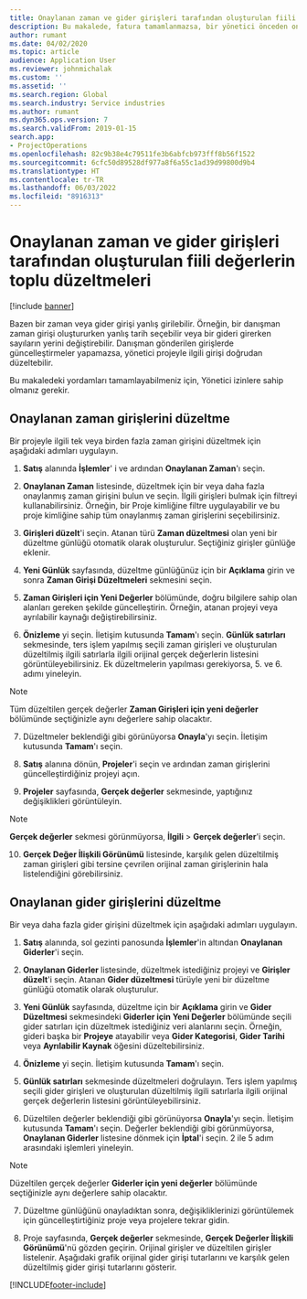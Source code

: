 ```yaml
---
title: Onaylanan zaman ve gider girişleri tarafından oluşturulan fiili değerlerin toplu düzeltmeleri
description: Bu makalede, fatura tamamlanmazsa, bir yönetici önceden onaylanmış zaman veya gider girişlerinde tek veya toplu düzeltmeler yapma şekli açıklanmaktadır.
author: rumant
ms.date: 04/02/2020
ms.topic: article
audience: Application User
ms.reviewer: johnmichalak
ms.custom: ''
ms.assetid: ''
ms.search.region: Global
ms.search.industry: Service industries
ms.author: rumant
ms.dyn365.ops.version: 7
ms.search.validFrom: 2019-01-15
search.app:
- ProjectOperations
ms.openlocfilehash: 82c9b38e4c79511fe3b6abfcb973fff8b56f1522
ms.sourcegitcommit: 6cfc50d89528df977a8f6a55c1ad39d99800d9b4
ms.translationtype: HT
ms.contentlocale: tr-TR
ms.lasthandoff: 06/03/2022
ms.locfileid: "8916313"
---
```

# <a name="bulk-corrections-of-actuals-created-by-approved-time-and-expense-entries"></a>Onaylanan zaman ve gider girişleri tarafından oluşturulan fiili değerlerin toplu düzeltmeleri

[!include [banner](../includes/psa-now-project-operations.md)]

Bazen bir zaman veya gider girişi yanlış girilebilir. Örneğin, bir danışman zaman girişi oluştururken yanlış tarih seçebilir veya bir gideri girerken sayıların yerini değiştirebilir. Danışman gönderilen girişlerde güncelleştirmeler yapamazsa, yönetici projeyle ilgili girişi doğrudan düzeltebilir.

Bu makaledeki yordamları tamamlayabilmeniz için, Yönetici izinlere sahip olmanız gerekir.

## <a name="correct-approved-time-entries"></a>Onaylanan zaman girişlerini düzeltme     

Bir projeyle ilgili tek veya birden fazla zaman girişini düzeltmek için aşağıdaki adımları uygulayın.

1. **Satış** alanında **İşlemler**' i ve ardından **Onaylanan Zaman**'ı seçin. 

2. **Onaylanan Zaman** listesinde, düzeltmek için bir veya daha fazla onaylanmış zaman girişini bulun ve seçin. İlgili girişleri bulmak için filtreyi kullanabilirsiniz. Örneğin, bir Proje kimliğine filtre uygulayabilir ve bu proje kimliğine sahip tüm onaylanmış zaman girişlerini seçebilirsiniz.

3. **Girişleri düzelt**'i seçin. Atanan türü **Zaman düzeltmesi** olan yeni bir düzeltme günlüğü otomatik olarak oluşturulur. Seçtiğiniz girişler günlüğe eklenir. 

4. **Yeni Günlük** sayfasında, düzeltme günlüğünüz için bir **Açıklama** girin ve sonra **Zaman Girişi Düzeltmeleri** sekmesini seçin.  
5. **Zaman Girişleri için Yeni Değerler** bölümünde, doğru bilgilere sahip olan alanları gereken şekilde güncelleştirin. Örneğin, atanan projeyi veya ayrılabilir kaynağı değiştirebilirsiniz.

6. **Önizleme** yi seçin. İletişim kutusunda **Tamam**'ı seçin. **Günlük satırları** sekmesinde, ters işlem yapılmış seçili zaman girişleri ve oluşturulan düzeltilmiş ilgili satırlarla ilgili orijinal gerçek değerlerin listesini görüntüleyebilirsiniz. Ek düzeltmelerin yapılması gerekiyorsa, 5. ve 6. adımı yineleyin. 

> [!NOTE]
> Tüm düzeltilen gerçek değerler **Zaman Girişleri için yeni değerler** bölümünde seçtiğinizle aynı değerlere sahip olacaktır.

7. Düzeltmeler beklendiği gibi görünüyorsa **Onayla**'yı seçin. İletişim kutusunda **Tamam**'ı seçin.

8. **Satış** alanına dönün, **Projeler**'i seçin ve ardından zaman girişlerini güncelleştirdiğiniz projeyi açın. 

9. **Projeler** sayfasında, **Gerçek değerler** sekmesinde, yaptığınız değişiklikleri görüntüleyin. 

> [!NOTE]
> **Gerçek değerler** sekmesi görünmüyorsa, **İlgili** > **Gerçek değerler**'i seçin.  

10. **Gerçek Değer İlişkili Görünümü** listesinde, karşılık gelen düzeltilmiş zaman girişleri gibi tersine çevrilen orijinal zaman girişlerinin hala listelendiğini görebilirsiniz. 


## <a name="correct-approved-expense-entries"></a>Onaylanan gider girişlerini düzeltme

Bir veya daha fazla gider girişini düzeltmek için aşağıdaki adımları uygulayın. 

1. **Satış** alanında, sol gezinti panosunda **İşlemler**'in altından **Onaylanan Giderler**'i seçin.

2. **Onaylanan Giderler** listesinde, düzeltmek istediğiniz projeyi ve **Girişler düzelt**'i seçin. Atanan **Gider düzeltmesi** türüyle yeni bir düzeltme günlüğü otomatik olarak oluşturulur. 

3. **Yeni Günlük** sayfasında, düzeltme için bir **Açıklama** girin ve **Gider Düzeltmesi** sekmesindeki **Giderler için Yeni Değerler** bölümünde seçili gider satırları için düzeltmek istediğiniz veri alanlarını seçin. Örneğin, gideri başka bir **Projeye** atayabilir veya **Gider Kategorisi**, **Gider Tarihi** veya **Ayrılabilir Kaynak** öğesini düzeltebilirsiniz.

4. **Önizleme** yi seçin. İletişim kutusunda **Tamam**'ı seçin. 

5. **Günlük satırları** sekmesinde düzeltmeleri doğrulayın. Ters işlem yapılmış seçili gider girişleri ve oluşturulan düzeltilmiş ilgili satırlarla ilgili orijinal gerçek değerlerin listesini görüntüleyebilirsiniz.

6. Düzeltilen değerler beklendiği gibi görünüyorsa **Onayla**'yı seçin. İletişim kutusunda **Tamam**'ı seçin. Değerler beklendiği gibi görünmüyorsa, **Onaylanan Giderler** listesine dönmek için **İptal**'i seçin. 2 ile 5 adım arasındaki işlemleri yineleyin. 

> [!NOTE]
> Düzeltilen gerçek değerler **Giderler için yeni değerler** bölümünde seçtiğinizle aynı değerlere sahip olacaktır.

7. Düzeltme günlüğünü onayladıktan sonra, değişikliklerinizi görüntülemek için güncelleştirtiğiniz proje veya projelere tekrar gidin.  

8. Proje sayfasında, **Gerçek değerler** sekmesinde, **Gerçek Değerler İlişkili Görünümü**'nü gözden geçirin. Orijinal girişler ve düzeltilen girişler listelenir. Aşağıdaki grafik orijinal gider girişi tutarlarını ve karşılık gelen düzeltilmiş gider girişi tutarlarını gösterir. 


[!INCLUDE[footer-include](../includes/footer-banner.md)]
